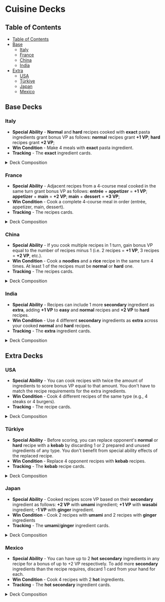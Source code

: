 # Cuisine Decks

## Table of Contents

- [Table of Contents](#table-of-contents)
- [Base](#base-decks)
  - [Italy](#italy)
  - [France](#france)
  - [China](#china)
  - [India](#india)
- [Extra](#extra-decks)
  - [USA](#usa)
  - [Türkiye](#türkiye)
  - [Japan](#japan)
  - [Mexico](#mexico)

## Base Decks

### Italy

- **Special Ability** - **Normal** and **hard** recipes cooked with **exact** pasta ingredients
grant bonus VP as follows: **normal** recipes grant **+1 VP**; **hard** recipes grant **+2 VP**;
- **Win Condition** - Make 4 meals with **exact** pasta ingredient.
- **Tracking** - The **exact** ingredient cards.

<details>
  <summary>Deck Composition</summary>

- Utensil Cards (3)
- Ingredient Cards (26)
  - Primary (14):
    - Spaghetti (2)
    - Fettuccine (2)
    - Tagliatelle (2)
    - Lasagna Sheets (2)
    - Ravioli (2)
    - Penne (2)
    - Gnocchi (2)
  - Secondary (9)
  - Optioanal (3):
    - Basil
    - Balsamic Vinegar
    - Parmigiano
- Recipe Cards (14):
  - Easy Recipes (4)
    - Pasta Aglio e Olio [kitchenware]
    - Penne al Pomodoro [cookware]
    - Cacio e Pepe [tableware]
    - Gnocchi alla Panna [kitchenware]
  - Normal Recipes (7)
    - Spaghetti Carbonara (Spaghetti) [cookware]
    - Fettuccine Alfredo (Fettuccine) [tableware]
    - Lasagna Verde (Lasagna Sheets) [kitchenware]
    - Tagliatelle alla Bolognese (Tagliatelle) [cookware]
    - Gnocchi alla Sorrentina (Gnocchi) [tableware]
    - Penne all’Arrabbiata (Penne) [kitchenware]
    - Ravioli Burro e Salvia (Ravioli) [cookware]
  - Hard Recipes (3)
    - Lasagna al Forno (Lasagna Sheets) [tableware]
    - Fettuccine ai Porcini e Tartufo (Fettuccine) [kitchenware]
    - Tagliatelle ai Funghi Porcini (Tagliatelle) [cookware]
- Action Cards (10)
- Country Card (1)
</details>

### France

- **Special Ability** - Adjacent recipes from a 4-course meal cooked in the same turn grant bonus
VP as follows: **entrée** + **appetizer** = **+1 VP**; **appetizer** + **main** = **+2 VP**; 
**main** + **dessert** = **+3 VP**;
- **Win Condition** - Cook a complete 4-course meal in order (entrée, appetizer, main, dessert).
- **Tracking** - The recipes cards.

<details>
  <summary>Deck Composition</summary>

- Utensil Cards (3)
- Ingredient Cards (25)
  - Primary (12)
  - Secondary (10)
  - Optional (3):
    - Wine
    - Butter
    - Cream
- Recipe Cards (15):
  - Easy Recipes (4)
    - Soupe à l’Oignon (entrée) [cookware]
    - Bouillabaisse (entrée) [tableware]
    - Garbure (entrée) [kitchenware]
    - Tourin (entrée) [cookware]
  - Normal Recipes (8):
    - Quiche Lorraine (Appetizer) [tableware]
    - Escargots de Bourguignon (Appetizer) [kitchenware]
    - Salade Niçoise (Appetizer) [cookware]
    - Soufflé au Fromage (Appetizer) [tableware]
    - Ratatouille (Main) [kitchenware]
    - Boeuf Bourguignon (Main) [cookware]
    - Châteaubriand (Main) [tableware]
    - Croque Monsieur (Main) [kitchenware]
  - Hard Recipes (3):	
    - Pain Perdu (Dessert) [cookware]
    - Crème Brûlée (Dessert) [tableware]
    - Tarte Tatin (Dessert) [kitchenware]
- Action Cards (10)
- Country Card (1)
</details>

### China

- **Special Ability** - If you cook multiple recipes in 1 turn, gain bonus VP equal to the number
of recipes minus 1 (i.e. 2 recipes = **+1 VP**, 3 recipes = **+2 VP**, etc.).
- **Win Condition** - Cook a **noodles** and a **rice** recipe in the same turn 4 times. At least
1 of the recipes must be **normal** or **hard** one.
- **Tracking** - The recipes cards.

<details>
  <summary>Deck Composition</summary>

- Utensil Cards (3)
- Ingredient Cards (24)  
  - Primary (12):
  - Secondary (9)
  - Optional (3):
    - Shiitake Mushrooms
    - Soy Sauce
    - Mung Bean Sprouts
- Recipe Cards (16):
  - Easy Recipes (7)
    - Egg Fried Rice (Rice) [tableware]
    - Coconut Rice (Rice) [kitchenware]
    - Congee (Rice) [cookware]
    - Sticky Rice with Mango (Rice) [tableware]
    - Cold Sesame Noodles (Noodles) [kitchenware]
    - Scallion Oil Noodles (Noodles) [cookware]
    - Zha Jiang Mian (Noodles) [tableware]
  - Normal Recipes (6):
    - Soup Noodles with Chicken (Noodles) [kitchenware]
    - Hainanese Chicken Rice (Rice) [cookware]
    - Claypot Rice (Rice) [tableware]
    - Yangzhou Fried Rice (Rice) [kitchenware]
    - Cantonese Beef Chow Fun (Noodles) [cookware]
    - Sichuan Dan Dan Noodles (Noodles) [tableware]
  - Hard Recipes (3)
    - Lo Mein (Noodles) [kitchenware]
    - Peking Duck Fried Rice (Rice) [cookware]
    - Dragon Beard Noodles (Noodles) [tableware]
- Action Cards (10)
- Country Card (1)
</details>

### India

- **Special Ability** - Recipes can include 1 more **secondary** ingredient as **extra**, adding 
**+1 VP** to **easy** and **normal** recipes and **+2 VP** to **hard** recipes.
- **Win Condition** - Use 4 different **secondary** ingredients as **extra** across your cooked
**normal** and **hard** recipes.
- **Tracking** - The **extra** ingredient cards.

<details>
  <summary>Deck Composition</summary>

- Utensil Cards (3)
- Ingredient Cards (26):
  - Primary (11)
  - Secondary (12):
    - Cumin (2)
    - Saffron (2)
    - Tamarind (2)
    - Coriander (2)
    - Cinnamon (2)
    - Cardamom (2)
  - Optional (3):
    - Ghee
    - Coconut Milk
    - Cashew
- Recipe Cards (14):
  - Easy Recipes (4):
    - Jeera Rice [kitchenware]
    - Spiced Lentil Soup [cookware]
    - Tamarind Rice [tableware]
    - Lemon Rice [kitchenware]
  - Normal Recipes (7):
    - Biryani [cookware]
    - Dal Tadka [tableware]
    - Masoor Dal [kitchenware]
    - Chana Masala [cookware]
    - Aloo Gobi [tableware]
    - Paneer Butter Masala [kitchenware]
    - Vegetable Korma [cookware]
  - Hard Recipes (3):
    - Coconut Curry [tableware]
    - Rogan Josh [kitchenware]
    - Malai Kofta [cookware]
- Action Cards (10)
- Country Card (1)
</details>

## Extra Decks

### USA

- **Special Ability** - You can cook recipes with twice the amount of ingredients to score bonus
VP equal to that amount. You don't have to match the recipe requirements for the extra ingredients.
- **Win Condition** - Cook 4 different recipes of the same type (e.g., 4 steaks or 4 burgers).
- **Tracking** - The recipe cards.

<details>
  <summary>Deck Composition</summary>

- Utensil Cards (3)
- Ingredient Cards (25)
  - Primary (12)
  - Secondary (10)
  - Optional (3):
    - Ketchup
    - Mustard
    - Mayo
- Recipe Cards (15):
  - Easy Recipes (4)
    - Lobster Roll [kitchenware]
    - Cornbread [cookware]
    - Clam Chowder [tableware]
    - Johnny Cakes [kitchenware]
  - Normal Recipes (8):
    - Juicy Lucy (Burger) [cookware]
    - Classic Cheeseburger (Burger) [tableware]
    - Bacon Cheeseburger (Burger) [kitchenware]
    - Green Chile Cheeseburger (Burger) [cookware]
    - Philly Cheesesteak (Steak) [tableware]
    - Tomahawk Steak (Steak) [kitchenware]
    - Porterhouse Steak (Steak) [cookware]
    - Ribeye Steak (Steak) [tableware]
  - Hard Recipes (3):
    - Deep-fried Burger (Burger) [kitchenware]
    - T-bone Steak (Steak) [cookware]
    - Apple Pie [tableware]
- Action Cards (10)
- Country Card (1)
</details>

### Türkiye

- **Special Ability** - Before scoring, you can replace opponent's **normal** or **hard** recipe
with a **kebab** by discarding 1 or 2 prepared and unused ingredients of any type. You don't
benefit from special ability effects of the replaced recipe.
- **Win Condition** - Replace 4 opponent recipes with **kebab** recipes.
- **Tracking** - The **kebab** recipe cards.

<details>
  <summary>Deck Composition</summary>

- Utensil Cards (3)
- Ingredient Cards (24):
  - Primary (12)
  - Secondary (8)
  - Optional (4):
    - Sumac
    - Paprika
    - Pomegranate Juice
    - Tahini
- Recipe Cards (16):
  - Easy Recipes (7):
    - Shish Kebab [kitchenware]
    - Adana Kebab [cookware]
    - Iskender Kebab [tableware]
    - Ciğer Kebab [kitchenware]
    - Döner Kebab [cookware]
    - Beyti Kebab [tableware]
    - Tepsi Kebab [kitchenware]
  - Normal Recipes (6):
    - Patlican Dolmasi [cookware]
    - Lahmacun [tableware]
    - Pide [kitchenware]
    - Köftesi [cookware]
    - Muhammara [tableware]
    - Imam Bayildi [kitchenware]
  - Hard Recipes (3):
    - Baklava [cookware]
    - Tulumba [tableware]
    - Kadayif [kitchenware]
- Action Cards (10)
- Country Card (1)
</details>

### Japan

- **Special Ability** - Cooked recipes score VP based on their **secondary** ingredient as follows:
**+2 VP** with **umami** ingredient; **+1 VP** with **wasabi** ingredient; **-1 VP** with
**ginger** ingredient. 
- **Win Condition** - Cook 2 recipes with **umami** and 2 recipes with **ginger** ingredients
- **Tracking** - The **umami**/**ginger** ingredient cards.

<details>
  <summary>Deck Composition</summary>

- Utensil Cards (3)
- Ingredient Cards (26):  
  - Primary (11)
  - Secondary (12):
    - Umami (5)
    - Wasabi (4)
    - Ginger (3)
  - Optional (3):
    - Nori
    - Sesame Oil
    - Rice Vinegar
- Recipe Cards (14): 
  - Easy Recipes (3)
    - Shoyu Ramen [kitchenware]
    - Onigiri [cookware]
    - Edamame Salad [tableware]
  - Normal Recipes (8):
    - Tamago Sushi [kitchenware]
    - Miso Ramen [cookware]
    - Tonkotsu Ramen [tableware]
    - California Roll [kitchenware]
    - Spicy Tuna Roll [cookware]
    - Udon Noodles with Tempura [tableware]
    - Okonomiyaki [kitchenware]
    - Takoyaki [cookware]
  - Hard Recipes (3):
    - Unagi Sushi Platter [tableware]
    - Omurice [kitchenware]
    - Gyoza [cookware]
- Action Cards (10)
- Country Card (1)
</details>

### Mexico

- **Special Ability** - You can have up to 2 **hot** **secondary** ingredients in any recipe for a
bonus of up to +2 VP respectively. To add more **secondary** ingredients than the recipe requires,
discard 1 card from your hand for each.
- **Win Condition** - Cook 4 recipes with 2 **hot** ingredients.
- **Tracking** - The **hot** **secondary** ingredient cards.

<details>
  <summary>Deck Composition</summary>

- Utensil Cards (3)
- Ingredient Cards (26):
  - Primary (11)
  - Secondary (12):
    - Habanero (Hot) (4)
    - Jalapeño (Hot) (3)
    - Avocado (5)
  - Optional (3):
    - Lime
    - Cilantro
    - Sour Cream
- Recipe Cards (14):
  - Easy Recipes (5):
    - Quesadilla [kitchenware]
    - Taco de Frijoles [cookware]
    - Chilaquiles Verdes [tableware]
    - Carne Asada Tacos [kitchenware]
    - Enchiladas Rojas [cookware]
  - Normal Recipes (6):
    - Mole Poblano with Rice [tableware]
    - Burrito de Frijoles [kitchenware]
    - Chicken Fajitas [cookware]
    - Tostadas de Pollo [tableware]
    - Pico de Gallo Nachos [kitchenware]
    - Taco al Pastor [cookware]
  - Hard Recipes (3):
    - Pozole Rojo [tableware]
    - Chiles Rellenos [kitchenware]
    - Tamales [cookware]
- Action Cards (10)
- Country Card (1)
</details>
